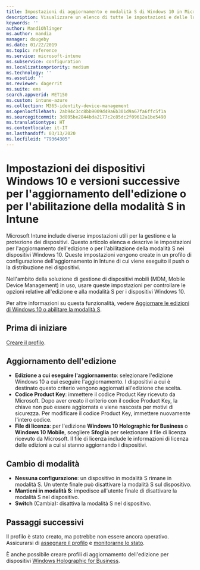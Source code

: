 ```yaml
---
title: Impostazioni di aggiornamento e modalità S di Windows 10 in Microsoft Intune - Azure | Microsoft Docs
description: Visualizzare un elenco di tutte le impostazioni e delle loro funzioni durante l'aggiornamento di un'edizione di Windows 10 in un dispositivo oppure abilitare la modalità S in un dispositivo tramite un profilo di configurazione del dispositivo in Microsoft Intune.
keywords: ''
author: MandiOhlinger
ms.author: mandia
manager: dougeby
ms.date: 01/22/2019
ms.topic: reference
ms.service: microsoft-intune
ms.subservice: configuration
ms.localizationpriority: medium
ms.technology: ''
ms.assetid: ''
ms.reviewer: dagerrit
ms.suite: ems
search.appverid: MET150
ms.custom: intune-azure
ms.collection: M365-identity-device-management
ms.openlocfilehash: 2ab94c3cc8bb9009d49a6b301d9a67fa6ffc5f1a
ms.sourcegitcommit: 3d895be2844bda2177c2c85dc2f09612a1be5490
ms.translationtype: HT
ms.contentlocale: it-IT
ms.lasthandoff: 03/13/2020
ms.locfileid: "79364305"
---
```

# <a name="windows-10-and-newer-device-settings-to-upgrade-editions-or-enable-s-mode-in-intune"></a>Impostazioni dei dispositivi Windows 10 e versioni successive per l'aggiornamento dell'edizione o per l'abilitazione della modalità S in Intune

Microsoft Intune include diverse impostazioni utili per la gestione e la protezione dei dispositivi. Questo articolo elenca e descrive le impostazioni per l'aggiornamento dell'edizione o per l'abilitazione della modalità S nei dispositivi Windows 10. Queste impostazioni vengono create in un profilo di configurazione dell'aggiornamento in Intune di cui viene eseguito il push o la distribuzione nei dispositivi.

Nell'ambito della soluzione di gestione di dispositivi mobili (MDM, Mobile Device Management) in uso, usare queste impostazioni per controllare le opzioni relative all'edizione e alla modalità S per i dispositivi Windows 10.

Per altre informazioni su questa funzionalità, vedere [Aggiornare le edizioni di Windows 10 o abilitare la modalità S](edition-upgrade-configure-windows-10.md).

## <a name="before-you-begin"></a>Prima di iniziare

[Creare il profilo](edition-upgrade-configure-windows-10.md#create-the-profile).

## <a name="edition-upgrade"></a>Aggiornamento dell'edizione

- **Edizione a cui eseguire l'aggiornamento**: selezionare l'edizione Windows 10 a cui eseguire l'aggiornamento. I dispositivi a cui è destinato questo criterio vengono aggiornati all'edizione che scelta.
- **Codice Product Key**: immettere il codice Product Key ricevuto da Microsoft. Dopo aver creato il criterio con il codice Product Key, la chiave non può essere aggiornata e viene nascosta per motivi di sicurezza. Per modificare il codice Product Key, immettere nuovamente l'intero codice.
- **File di licenza**: per l'edizione **Windows 10 Holographic for Business** o **Windows 10 Mobile**, scegliere **Sfoglia** per selezionare il file di licenza ricevuto da Microsoft. Il file di licenza include le informazioni di licenza delle edizioni a cui si stanno aggiornando i dispositivi.

## <a name="mode-switch"></a>Cambio di modalità

- **Nessuna configurazione**: un dispositivo in modalità S rimane in modalità S. Un utente finale può disattivare la modalità S sul dispositivo.
- **Mantieni in modalità S**: impedisce all'utente finale di disattivare la modalità S nel dispositivo.
- **Switch** (Cambia): disattiva la modalità S nel dispositivo.

## <a name="next-steps"></a>Passaggi successivi

Il profilo è stato creato, ma potrebbe non essere ancora operativo. Assicurarsi di [assegnare il profilo](device-profile-assign.md) e [monitorarne lo stato](device-profile-monitor.md).

È anche possibile creare profili di aggiornamento dell'edizione per dispositivi [Windows Holographic for Business](holographic-upgrade.md).
